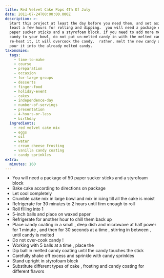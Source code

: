 ```yaml
---
title: Red Velvet Cake Pops 4Th Of July
date: 2011-07-24T00:00:00.000Z
description: >-
  Start this project at least the day before you need them, and set aside at
  least a few hours for rolling and dipping.  you will need a package of 50
  paper sucker sticks and a styrofoam block. if you need to add more melted
  candy to your bowl, do not put un-melted candy in with the melted candy and
  re-heat it, it will overcook the candy.  rather, melt the new candy and then
  pour it into the already melted candy.
taxonomies:
  tags:
    - time-to-make
    - course
    - preparation
    - occasion
    - for-large-groups
    - desserts
    - finger-food
    - holiday-event
    - cakes
    - independence-day
    - number-of-servings
    - presentation
    - 4-hours-or-less
    - birthday
  ingredients:
    - red velvet cake mix
    - eggs
    - oil
    - water
    - cream cheese frosting
    - vanilla candy coating
    - candy sprinkles
extra:
  minutes: 160
---
```

 - You will need a package of 50 paper sucker sticks and a styrofoam block
 - Bake cake according to directions on package
 - Let cool completely
 - Crumble cake mix in large bowl and mix in icing till all the cake is moist
 - Refrigerate for 30 minutes to 2 hours until firm enough to roll
 - Roll filling into 1
 - 5-inch balls and place on waxed paper
 - Refrigerate for another hour to chill them back up
 - Place candy coating in a small , deep dish and microwave at half power for 1 minute , and then for 30 seconds at a time , stirring in between , until candy is melted
 - Do not over-cook candy !
 - Working with 5 balls at a time , place the
 - Dip ball in melted candy coating until the candy touches the stick
 - Carefully shake off excess and sprinkle with candy sprinkles
 - Stand upright in styrofoam block
 - Substitute different types of cake , frosting and candy coating for different flavors
